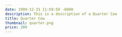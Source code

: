 ```yaml
---
date: 1999-12-31 11:59:59 -0800
description: This is a description of a Quarter Cow
title: Quarter Cow
thumbnail: quarter.png
price: 200
---
```


